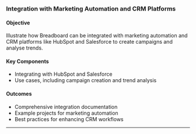 ### Integration with Marketing Automation and CRM Platforms

#### Objective

Illustrate how Breadboard can be integrated with marketing automation and CRM platforms like HubSpot and Salesforce to create campaigns and analyse trends.

#### Key Components

- Integrating with HubSpot and Salesforce
- Use cases, including campaign creation and trend analysis

#### Outcomes

- Comprehensive integration documentation
- Example projects for marketing automation
- Best practices for enhancing CRM workflows

---